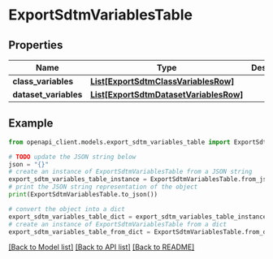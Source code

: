 # ExportSdtmVariablesTable


## Properties

Name | Type | Description | Notes
------------ | ------------- | ------------- | -------------
**class_variables** | [**List[ExportSdtmClassVariablesRow]**](ExportSdtmClassVariablesRow.md) |  | [optional] 
**dataset_variables** | [**List[ExportSdtmDatasetVariablesRow]**](ExportSdtmDatasetVariablesRow.md) |  | [optional] 

## Example

```python
from openapi_client.models.export_sdtm_variables_table import ExportSdtmVariablesTable

# TODO update the JSON string below
json = "{}"
# create an instance of ExportSdtmVariablesTable from a JSON string
export_sdtm_variables_table_instance = ExportSdtmVariablesTable.from_json(json)
# print the JSON string representation of the object
print(ExportSdtmVariablesTable.to_json())

# convert the object into a dict
export_sdtm_variables_table_dict = export_sdtm_variables_table_instance.to_dict()
# create an instance of ExportSdtmVariablesTable from a dict
export_sdtm_variables_table_from_dict = ExportSdtmVariablesTable.from_dict(export_sdtm_variables_table_dict)
```
[[Back to Model list]](../README.md#documentation-for-models) [[Back to API list]](../README.md#documentation-for-api-endpoints) [[Back to README]](../README.md)


